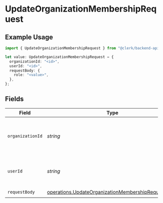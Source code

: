 # UpdateOrganizationMembershipRequest

## Example Usage

```typescript
import { UpdateOrganizationMembershipRequest } from "@clerk/backend-api-client/models/operations";

let value: UpdateOrganizationMembershipRequest = {
  organizationId: "<id>",
  userId: "<id>",
  requestBody: {
    role: "<value>",
  },
};
```

## Fields

| Field                                                                                                                    | Type                                                                                                                     | Required                                                                                                                 | Description                                                                                                              |
| ------------------------------------------------------------------------------------------------------------------------ | ------------------------------------------------------------------------------------------------------------------------ | ------------------------------------------------------------------------------------------------------------------------ | ------------------------------------------------------------------------------------------------------------------------ |
| `organizationId`                                                                                                         | *string*                                                                                                                 | :heavy_check_mark:                                                                                                       | The ID of the organization the membership belongs to                                                                     |
| `userId`                                                                                                                 | *string*                                                                                                                 | :heavy_check_mark:                                                                                                       | The ID of the user that this membership belongs to                                                                       |
| `requestBody`                                                                                                            | [operations.UpdateOrganizationMembershipRequestBody](../../models/operations/updateorganizationmembershiprequestbody.md) | :heavy_check_mark:                                                                                                       | N/A                                                                                                                      |